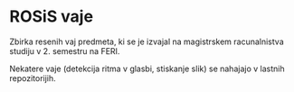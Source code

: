 # ROSiS vaje

Zbirka resenih vaj predmeta, ki se je izvajal na magistrskem racunalnistva studiju v 2. semestru na FERI.

Nekatere vaje (detekcija ritma v glasbi, stiskanje slik) se nahajajo v lastnih repozitorijih.